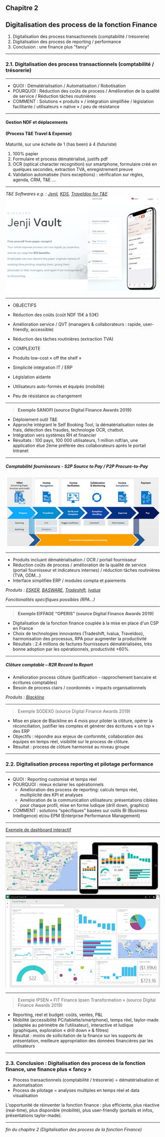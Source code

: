 ## Chapitre 2
## Digitalisation des process de la fonction Finance         

1. Digitalisation des process transactionnels (comptabilité / trésorerie)    
2. Digitalisation des process de reporting / performance   
3. Conclusion : une finance plus "fancy"    

----

### 2.1. Digitalisation des process transactionnels (comptabilité / trésorerie)   

----

- QUOI : Dématérialisation / Automatisation / Robotisation    
- POURQUOI : Réduction des coûts de process / Amélioration de la qualité de service / Réduction tâches routinières    
- COMMENT : Solutions « produits » / intégration simplifiée / législation facilitante / utilisateurs « native » / peu de résistance

----

#### Gestion NDF et déplacements   
#### (Process T&E Travel & Expense)    

Maturité, sur une échelle de 1 (has been) à 4 (futuriste)
1. 100% papier
2. Formulaire et process dématérialisé, justifs pdf
3. OCR (optical character recognition) sur smartphone, formulaire créé en quelques secondes, extraction TVA, enregistrement preuve
4. Validation automatisée (hors exceptions) : vérification sur règles, agenda, CRM, T&E ...

----

*T&E Softwares e.g. : [Jenji](https://jenji.io/en), [KDS](https://www.kds.fr/), [Traveldoo for T&E](https://www.traveldoo.com/)*
<img src="images/Jenji.png" style="background:none; border:none; box-shadow:none;"/>

----

-	OBJECTIFS    
  - Réduction des coûts (coût NDF 15€ à 53€)    
  - Amélioration service / QVT (managers & collaborateurs : rapide, user-friendly, accessible)    
  - Réduction des tâches routinières (extraction TVA)    

-	COMPLEXITE     
  - Produits low-cost « off the shelf »   
  - Simplicité intégration IT / ERP    
  - Législation aidante    
  - Utilisateurs auto-formés et équipés (mobilité)   
  - Peu de résistance au changement       

----

> **Exemple SANOFI (source Digital Finance Awards 2019)**   

-	Déploiement outil T&E
-	Approche intégrant le Self Booking Tool, la dématérialisation notes de frais, détection des fraudes, technologie OCR, chatbot. 
-	Intégration vers systèmes RH et financier
-	Résultats : 100 pays, 100 000 utilisateurs, 1 million ndf/an, une application élue 2ème préférée des collaborateurs après le portail Intranet

----

##### Comptabilité fournisseurs - S2P Source to Pay / P2P Procure-to-Pay     

<img src="images/p2p1.jpg" style="background:none; border:none; box-shadow:none;"/>

----

- Produits incluant dématérialisation / OCR / portail fournisseur
- Réduction coûts de process / amélioration de la qualité de service (portail fournisseur et indicateurs internes) / réduction tâches routinières (TVA, ODM…)    
- Interface simplifiée ERP / modules compta et paiements    

*Produits : [ESKER](https://www.esker.co.uk/), [BASWARE](https://www.basware.com/en-gb), [Tradeshift](https://tradeshift.com/), [Ivalua](https://fr.ivalua.com/)*     

*Fonctionalités spécifiques possibles (RPA...)*

----

> **Exemple EIFFAGE “OPERIS” (source Digital Finance Awards 2019)**   

-	Digitalisation de la fonction finance couplée à la mise en place d'un CSP en France
-	Choix de technologies innovantes (Tradeshift, Ivalua, Traveldoo), harmonisation des processus, RPA pour augmenter la productivité
-	Résultats : 2.4 millions de factures fournisseurs dématérialisées, très bonne adoption par les opérationnels, productivité +60%.

----

##### Clôture comptable – R2R Record to Report    

- Amélioration process clôture (justification - rapprochement bancaire et écritures comptables)
- Besoin de process clairs / coordonnés = impacts organisationnels     

*Produits : [Blackline](https://www.blackline.com/)*

----

> Exemple SODEXO (source Digital Finance Awards 2019)   

-	Mise en place de Blackline en 4 mois pour piloter la clôture, opérer la réconciliation, justifier les comptes et générer des écritures « on top » des ERP
-	Objectifs : répondre aux enjeux de conformité, collaboration des équipes en temps réel, visibilité sur le process de clôture. 
-	Résultat : process de clôture harmonisé au niveau groupe

----

### 2.2. Digitalisation process reporting et pilotage performance

----

- QUOI : Reporting customisé et temps réel     
- POURQUOI : mieux éclairer les opérationnels    
  -	Amélioration des process de reporting: calculs temps réel, multiplicité des KPI et analyses     
  -	Amélioration de la communication utilisateurs: présentations ciblées pour chaque profil, mise en forme ludique (drill down, graphics)      
- COMMENT : solutions “spécifiques” basées sur outils BI (Business Intelligence) et/ou EPM (Enterprise Performance Management)    

----

[Exemple de dashboard interactif](https://www.cherryblossom.digital/360)

----

<img src="images/bi2.jpg" style="background:none; border:none; box-shadow:none;"/>

----

> Exemple IPSEN « FIT Finance Ipsen Transformation » (source Digital Finance Awards 2019)

-	Reporting, réel et budget: coûts, ventes, P&L
-	Mobilité (accessibilité PC/tablette/smartphone), temps réel, taylor-made (adaptée au périmètre de l’utilisateur), interactive et ludique (graphiques, exploration « drill down » & filtres)
-	 Résultat : moins de sollicitation de la finance sur les supports de présentation, meilleure appropriation des données financières par les utilisateurs

----

### 2.3. Conclusion : Digitalisation des process de la fonction finance, une finance plus « fancy »    

- Process transactionnels (comptabilité / trésorerie) = dématérialisation et automatisation    
- Process de pilotage = analyses multiples en temps réel et data visualisation    

L'opportunité de réinventer la fonction finance : plus efficiente, plus réactive (real-time), plus disponible (mobilité), plus user-friendly (portails et infos, présentations taylor-made).

----

*fin du chapitre 2 (Digitalisation des process de la fonction Finance)*
